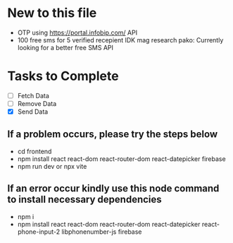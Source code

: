 # New to this file

-   OTP using https://portal.infobip.com/ API
-   100 free sms for 5 verified recepient IDK mag research pako: Currently looking for a better free SMS API

# Tasks to Complete

-   [ ] Fetch Data
-   [ ] Remove Data
-   [x] Send Data

## If a problem occurs, please try the steps below
- cd frontend
- npm install react react-dom react-router-dom react-datepicker firebase
- npm run dev or npx vite

## If an error occur kindly use this node command to install necessary dependencies
- npm i
- npm install react react-dom react-router-dom react-datepicker react-phone-input-2 libphonenumber-js firebase
